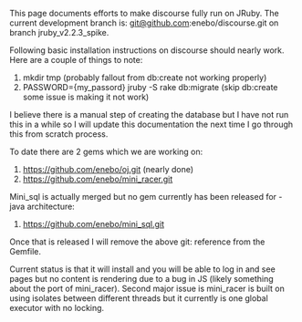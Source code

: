 This page documents efforts to make discourse fully run on JRuby.  The current development branch is: git@github.com:enebo/discourse.git on branch jruby_v2.2.3_spike.

Following basic installation instructions on discourse should nearly work.  Here are a couple of things to note:

 1. mkdir tmp (probably fallout from db:create not working properly)
 1. PASSWORD={my_passord} jruby -S rake db:migrate (skip db:create some issue is making it not work)

I believe there is a manual step of creating the database but I have not run this in a while so I will update this documentation the next time I go through this from scratch process.

To date there are 2 gems which we are working on:

 1. https://github.com/enebo/oj.git (nearly done)
 1. https://github.com/enebo/mini_racer.git

Mini_sql is actually merged but no gem currently has been released for -java architecture:

 1. https://github.com/enebo/mini_sql.git 

Once that is released I will remove the above git: reference from the Gemfile.

Current status is that it will install and you will be able to log in and see pages but no content is rendering due to a bug in JS (likely something about the port of mini_racer).  Second major issue is mini_racer is built on using isolates between different threads but it currently is one global executor with no locking.